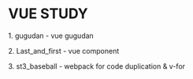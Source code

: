 <h1>VUE STUDY</h1>
 <p>1. gugudan - vue gugudan </p>
 <p>2. Last_and_first - vue component</p>
 <p>3. st3_baseball - webpack for code duplication & v-for</p>
 